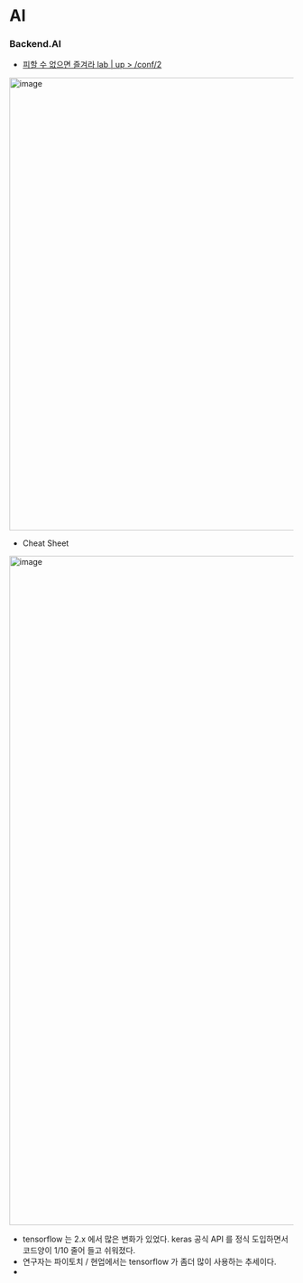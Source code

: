# AI

### Backend.AI
- [피할 수 없으면 즐겨라 lab | up > /conf/2](https://docs.google.com/presentation/d/1fECgbTgVatpjV2AA0qBcbUX9lJNo_Vnp0-b68VR4BMY/edit#slide=id.p)
<img width="803" alt="image" src="https://user-images.githubusercontent.com/10396850/204970064-f14b7e68-ca0f-47c8-b23c-0539eff42dfb.png">

- Cheat Sheet
<img width="1187" alt="image" src="https://user-images.githubusercontent.com/10396850/204970154-b066bab8-1e78-4c95-9863-66ad6a2b14a0.png">

- tensorflow 는 2.x 에서 많은 변화가 있었다. keras 공식 API 를 정식 도입하면서 코드양이 1/10 줄어 들고 쉬워졌다.
- 연구자는 파이토치 / 현업에서는 tensorflow 가 좀더 많이 사용하는 추세이다.
- 
